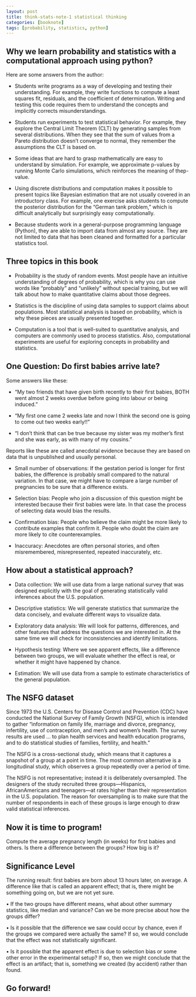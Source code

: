 ```yaml
---
layout: post
title: think-stats-note-1 statistical thinking
categories: [booknote]
tags: [probability, statistics, python]
---
```


Why we learn probability and statistics with a computational approach using python?
-----------------------------------------------------------------------------------
Here are some answers from the author:

* Students write programs as a way of developing and testing their understanding.
For example, they write functions to compute a least squares fit, residuals,
and the coefficient of determination. Writing and testing this code requires them 
to understand the concepts and implicitly corrects misunderstandings.

* Students run experiments to test statistical behavior. For example, they explore 
the Central Limit Theorem (CLT) by generating samples from several distributions. 
When they see that the sum of values from a Pareto distribution doesn’t converge to
normal, they remember the assumptions the CLT is based on.

* Some ideas that are hard to grasp mathematically are easy to understand by simulation. 
For example, we approximate p-values by running Monte Carlo simulations, which reinforces 
the meaning of thep-value.

* Using discrete distributions and computation makes it possible to present topics 
like Bayesian estimation that are not usually covered in an introductory class. 
For example, one exercise asks students to compute the posterior distribution 
for the “German tank problem,” which is difficult analytically but surprisingly 
easy computationally.

* Because students work in a general-purpose programming language (Python), 
they are able to import data from almost any source. They are not limited to data 
that has been cleaned and formatted for a particular statistics tool.

Three topics in this book
-------------------------

* Probability is the study of random events. Most people have an intuitive understanding 
of degrees of probability, which is why you can use words like “probably” and “unlikely” 
without special training, but we will talk about how to make quantitative claims about 
those degrees.

* Statistics is the discipline of using data samples to support claims about populations. 
Most statistical analysis is based on probability, which is why these pieces are usually 
presented together.

* Computation is a tool that is well-suited to quantitative analysis, and computers are 
commonly used to process statistics. Also, computational experiments are useful for 
exploring concepts in probability and statistics.

One Question: Do first babies arrive late?
------------------------------------------

Some answers like these:

- “My two friends that have given birth recently to their first babies, BOTH went almost 
2 weeks overdue before going into labour or being induced.”

- “My first one came 2 weeks late and now I think the second one is going to come out 
two weeks early!!”

- “I don’t think that can be true because my sister was my mother’s first and she was early, 
as with many of my cousins.”

Reports like these are called anecdotal evidence because they are based on data that is 
unpublished and usually personal. 

- Small number of observations: If the gestation period is longer for first babies, 
the difference is probably small compared to the natural variation. In that case, 
we might have to compare a large number of pregnancies to be sure that a difference exists.

- Selection bias: People who join a discussion of this question might be interested because 
their first babies were late. In that case the process of selecting data would bias the results.

- Confirmation bias: People who believe the claim might be more likely to contribute examples 
that confirm it. People who doubt the claim are more likely to cite counterexamples.

- Inaccuracy: Anecdotes are often personal stories, and often misremembered, misrepresented, 
repeated inaccurately, etc.

How about a statistical approach?
---------------------------------

- Data collection: We will use data from a large national survey that was designed explicitly 
with the goal of generating statistically valid inferences about the U.S. population.

- Descriptive statistics: We will generate statistics that summarize the data concisely, 
and evaluate different ways to visualize data.

- Exploratory data analysis: We will look for patterns, differences, and other features that 
address the questions we are interested in. At the same time we will check for inconsistencies 
and identify limitations.

- Hypothesis testing: Where we see apparent effects, like a difference between two groups, 
we will evaluate whether the effect is real, or whether it might have happened by chance.

- Estimation: We will use data from a sample to estimate characteristics of the general population.

The NSFG dataset
----------------

Since 1973 the U.S. Centers for Disease Control and Prevention (CDC) have conducted the 
National Survey of Family Growth (NSFG), which is intended to gather “information on 
family life, marriage and divorce, pregnancy, infertility, use of contraception, and 
men’s and women’s health. The survey results are used ... to plan health services and 
health education programs, and to do statistical studies of families, fertility, and health.”

The NSFG is a cross-sectional study, which means that it captures a snapshot of a group 
at a point in time. 
The most common alternative is a longitudinal study, which observes a group repeatedly 
over a period of time.

The NSFG is not representative; instead it is deliberately oversampled. The designers 
of the study recruited three groups—Hispanics, AfricanAmericans and teenagers—at rates 
higher than their representation in the U.S. population. The reason for oversampling 
is to make sure that the number of respondents in each of these groups is large enough 
to draw valid statistical inferences.

Now it is time to program!
-------------------------

Compute the average pregnancy length (in weeks) for first babies and others. Is there 
a difference between the groups? How big is it?

Significance Level
------------------

The running result: first babies are born about 13 hours later, on average.
A difference like that is called an apparent effect; that is, there might be something 
going on, but we are not yet sure.

• If the two groups have different means, what about other summary statistics, like median 
and variance? Can we be more precise about how the groups differ?

• Is it possible that the difference we saw could occur by chance, even if the groups we 
compared were actually the same? If so, we would conclude that the effect was not 
statistically significant.

• Is it possible that the apparent effect is due to selection bias or some other error 
in the experimental setup? If so, then we might conclude that the effect is an artifact; 
that is, something we created (by accident) rather than found.

Go forward!
-----------

